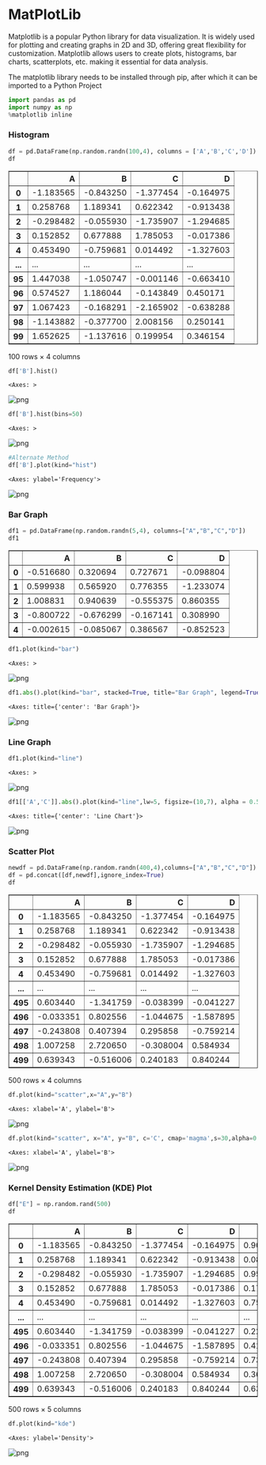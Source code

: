 # MatPlotLib
Matplotlib is a popular Python library for data visualization. It is widely used for plotting and creating graphs in 2D and 3D, offering great flexibility for customization. Matplotlib allows users to create plots, histograms, bar charts, scatterplots, etc. making it essential for data analysis.

The matplotlib library needs to be installed through pip, after which it can be imported to a Python Project

```python
import pandas as pd
import numpy as np
%matplotlib inline
```

### Histogram


```python
df = pd.DataFrame(np.random.randn(100,4), columns = ['A','B','C','D'])
df
```




<div>
<style scoped>
    .dataframe tbody tr th:only-of-type {
        vertical-align: middle;
    }

    .dataframe tbody tr th {
        vertical-align: top;
    }

    .dataframe thead th {
        text-align: right;
    }
</style>
<table border="1" class="dataframe">
  <thead>
    <tr style="text-align: right;">
      <th></th>
      <th>A</th>
      <th>B</th>
      <th>C</th>
      <th>D</th>
    </tr>
  </thead>
  <tbody>
    <tr>
      <th>0</th>
      <td>-1.183565</td>
      <td>-0.843250</td>
      <td>-1.377454</td>
      <td>-0.164975</td>
    </tr>
    <tr>
      <th>1</th>
      <td>0.258768</td>
      <td>1.189341</td>
      <td>0.622342</td>
      <td>-0.913438</td>
    </tr>
    <tr>
      <th>2</th>
      <td>-0.298482</td>
      <td>-0.055930</td>
      <td>-1.735907</td>
      <td>-1.294685</td>
    </tr>
    <tr>
      <th>3</th>
      <td>0.152852</td>
      <td>0.677888</td>
      <td>1.785053</td>
      <td>-0.017386</td>
    </tr>
    <tr>
      <th>4</th>
      <td>0.453490</td>
      <td>-0.759681</td>
      <td>0.014492</td>
      <td>-1.327603</td>
    </tr>
    <tr>
      <th>...</th>
      <td>...</td>
      <td>...</td>
      <td>...</td>
      <td>...</td>
    </tr>
    <tr>
      <th>95</th>
      <td>1.447038</td>
      <td>-1.050747</td>
      <td>-0.001146</td>
      <td>-0.663410</td>
    </tr>
    <tr>
      <th>96</th>
      <td>0.574527</td>
      <td>1.186044</td>
      <td>-0.143849</td>
      <td>0.450171</td>
    </tr>
    <tr>
      <th>97</th>
      <td>1.067423</td>
      <td>-0.168291</td>
      <td>-2.165902</td>
      <td>-0.638288</td>
    </tr>
    <tr>
      <th>98</th>
      <td>-1.143882</td>
      <td>-0.377700</td>
      <td>2.008156</td>
      <td>0.250141</td>
    </tr>
    <tr>
      <th>99</th>
      <td>1.652625</td>
      <td>-1.137616</td>
      <td>0.199954</td>
      <td>0.346154</td>
    </tr>
  </tbody>
</table>
<p>100 rows × 4 columns</p>
</div>




```python
df['B'].hist()
```




    <Axes: >




    
![png](Resources/MatPlotLib/output_4_1.png)
    



```python
df['B'].hist(bins=50)
```




    <Axes: >




    
![png](Resources/MatPlotLib/output_5_1.png)
    



```python
#Alternate Method
df['B'].plot(kind="hist")
```




    <Axes: ylabel='Frequency'>




    
![png](Resources/MatPlotLib/output_6_1.png)
    


### Bar Graph


```python
df1 = pd.DataFrame(np.random.randn(5,4), columns=["A","B","C","D"])
df1
```




<div>
<style scoped>
    .dataframe tbody tr th:only-of-type {
        vertical-align: middle;
    }

    .dataframe tbody tr th {
        vertical-align: top;
    }

    .dataframe thead th {
        text-align: right;
    }
</style>
<table border="1" class="dataframe">
  <thead>
    <tr style="text-align: right;">
      <th></th>
      <th>A</th>
      <th>B</th>
      <th>C</th>
      <th>D</th>
    </tr>
  </thead>
  <tbody>
    <tr>
      <th>0</th>
      <td>-0.516680</td>
      <td>0.320694</td>
      <td>0.727671</td>
      <td>-0.098804</td>
    </tr>
    <tr>
      <th>1</th>
      <td>0.599938</td>
      <td>0.565920</td>
      <td>0.776355</td>
      <td>-1.233074</td>
    </tr>
    <tr>
      <th>2</th>
      <td>1.008831</td>
      <td>0.940639</td>
      <td>-0.555375</td>
      <td>0.860355</td>
    </tr>
    <tr>
      <th>3</th>
      <td>-0.800722</td>
      <td>-0.676299</td>
      <td>-0.167141</td>
      <td>0.308990</td>
    </tr>
    <tr>
      <th>4</th>
      <td>-0.002615</td>
      <td>-0.085067</td>
      <td>0.386567</td>
      <td>-0.852523</td>
    </tr>
  </tbody>
</table>
</div>




```python
df1.plot(kind="bar")
```




    <Axes: >




    
![png](Resources/MatPlotLib/output_9_1.png)
    



```python
df1.abs().plot(kind="bar", stacked=True, title="Bar Graph", legend=True)
```




    <Axes: title={'center': 'Bar Graph'}>




    
![png](Resources/MatPlotLib/output_10_1.png)
    


### Line Graph


```python
df1.plot(kind="line")
```




    <Axes: >




    
![png](Resources/MatPlotLib/output_12_1.png)
    



```python
df1[['A','C']].abs().plot(kind="line",lw=5, figsize=(10,7), alpha = 0.5, title='Line Chart')
```




    <Axes: title={'center': 'Line Chart'}>




    
![png](Resources/MatPlotLib/output_13_1.png)
    


### Scatter Plot


```python
newdf = pd.DataFrame(np.random.randn(400,4),columns=["A","B","C","D"])
df = pd.concat([df,newdf],ignore_index=True)
df
```




<div>
<style scoped>
    .dataframe tbody tr th:only-of-type {
        vertical-align: middle;
    }

    .dataframe tbody tr th {
        vertical-align: top;
    }

    .dataframe thead th {
        text-align: right;
    }
</style>
<table border="1" class="dataframe">
  <thead>
    <tr style="text-align: right;">
      <th></th>
      <th>A</th>
      <th>B</th>
      <th>C</th>
      <th>D</th>
    </tr>
  </thead>
  <tbody>
    <tr>
      <th>0</th>
      <td>-1.183565</td>
      <td>-0.843250</td>
      <td>-1.377454</td>
      <td>-0.164975</td>
    </tr>
    <tr>
      <th>1</th>
      <td>0.258768</td>
      <td>1.189341</td>
      <td>0.622342</td>
      <td>-0.913438</td>
    </tr>
    <tr>
      <th>2</th>
      <td>-0.298482</td>
      <td>-0.055930</td>
      <td>-1.735907</td>
      <td>-1.294685</td>
    </tr>
    <tr>
      <th>3</th>
      <td>0.152852</td>
      <td>0.677888</td>
      <td>1.785053</td>
      <td>-0.017386</td>
    </tr>
    <tr>
      <th>4</th>
      <td>0.453490</td>
      <td>-0.759681</td>
      <td>0.014492</td>
      <td>-1.327603</td>
    </tr>
    <tr>
      <th>...</th>
      <td>...</td>
      <td>...</td>
      <td>...</td>
      <td>...</td>
    </tr>
    <tr>
      <th>495</th>
      <td>0.603440</td>
      <td>-1.341759</td>
      <td>-0.038399</td>
      <td>-0.041227</td>
    </tr>
    <tr>
      <th>496</th>
      <td>-0.033351</td>
      <td>0.802556</td>
      <td>-1.044675</td>
      <td>-1.587895</td>
    </tr>
    <tr>
      <th>497</th>
      <td>-0.243808</td>
      <td>0.407394</td>
      <td>0.295858</td>
      <td>-0.759214</td>
    </tr>
    <tr>
      <th>498</th>
      <td>1.007258</td>
      <td>2.720650</td>
      <td>-0.308004</td>
      <td>0.584934</td>
    </tr>
    <tr>
      <th>499</th>
      <td>0.639343</td>
      <td>-0.516006</td>
      <td>0.240183</td>
      <td>0.840244</td>
    </tr>
  </tbody>
</table>
<p>500 rows × 4 columns</p>
</div>




```python
df.plot(kind="scatter",x="A",y="B")
```




    <Axes: xlabel='A', ylabel='B'>




    
![png](Resources/MatPlotLib/output_16_1.png)
    



```python
df.plot(kind="scatter", x="A", y="B", c='C', cmap='magma',s=30,alpha=0.8)
```




    <Axes: xlabel='A', ylabel='B'>




    
![png](Resources/MatPlotLib/output_17_1.png)
    


### Kernel Density Estimation (KDE) Plot


```python
df["E"] = np.random.rand(500)
df
```




<div>
<style scoped>
    .dataframe tbody tr th:only-of-type {
        vertical-align: middle;
    }

    .dataframe tbody tr th {
        vertical-align: top;
    }

    .dataframe thead th {
        text-align: right;
    }
</style>
<table border="1" class="dataframe">
  <thead>
    <tr style="text-align: right;">
      <th></th>
      <th>A</th>
      <th>B</th>
      <th>C</th>
      <th>D</th>
      <th>E</th>
    </tr>
  </thead>
  <tbody>
    <tr>
      <th>0</th>
      <td>-1.183565</td>
      <td>-0.843250</td>
      <td>-1.377454</td>
      <td>-0.164975</td>
      <td>0.909111</td>
    </tr>
    <tr>
      <th>1</th>
      <td>0.258768</td>
      <td>1.189341</td>
      <td>0.622342</td>
      <td>-0.913438</td>
      <td>0.084766</td>
    </tr>
    <tr>
      <th>2</th>
      <td>-0.298482</td>
      <td>-0.055930</td>
      <td>-1.735907</td>
      <td>-1.294685</td>
      <td>0.959977</td>
    </tr>
    <tr>
      <th>3</th>
      <td>0.152852</td>
      <td>0.677888</td>
      <td>1.785053</td>
      <td>-0.017386</td>
      <td>0.170842</td>
    </tr>
    <tr>
      <th>4</th>
      <td>0.453490</td>
      <td>-0.759681</td>
      <td>0.014492</td>
      <td>-1.327603</td>
      <td>0.753286</td>
    </tr>
    <tr>
      <th>...</th>
      <td>...</td>
      <td>...</td>
      <td>...</td>
      <td>...</td>
      <td>...</td>
    </tr>
    <tr>
      <th>495</th>
      <td>0.603440</td>
      <td>-1.341759</td>
      <td>-0.038399</td>
      <td>-0.041227</td>
      <td>0.221247</td>
    </tr>
    <tr>
      <th>496</th>
      <td>-0.033351</td>
      <td>0.802556</td>
      <td>-1.044675</td>
      <td>-1.587895</td>
      <td>0.417872</td>
    </tr>
    <tr>
      <th>497</th>
      <td>-0.243808</td>
      <td>0.407394</td>
      <td>0.295858</td>
      <td>-0.759214</td>
      <td>0.738754</td>
    </tr>
    <tr>
      <th>498</th>
      <td>1.007258</td>
      <td>2.720650</td>
      <td>-0.308004</td>
      <td>0.584934</td>
      <td>0.362388</td>
    </tr>
    <tr>
      <th>499</th>
      <td>0.639343</td>
      <td>-0.516006</td>
      <td>0.240183</td>
      <td>0.840244</td>
      <td>0.630808</td>
    </tr>
  </tbody>
</table>
<p>500 rows × 5 columns</p>
</div>




```python
df.plot(kind="kde")
```




    <Axes: ylabel='Density'>




    
![png](Resources/MatPlotLib/output_20_1.png)
